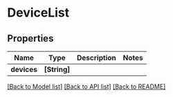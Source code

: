 # DeviceList

## Properties
Name | Type | Description | Notes
------------ | ------------- | ------------- | -------------
**devices** | **[String]** |  | 

[[Back to Model list]](../README.md#documentation-for-models) [[Back to API list]](../README.md#documentation-for-api-endpoints) [[Back to README]](../README.md)


